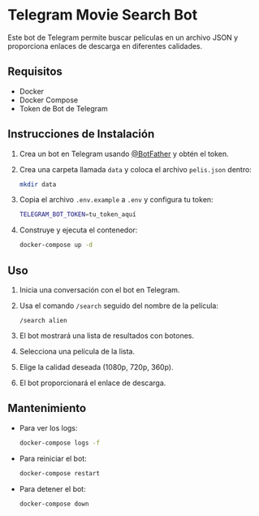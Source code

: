 # Telegram Movie Search Bot

Este bot de Telegram permite buscar películas en un archivo JSON y proporciona enlaces de descarga en diferentes calidades.

## Requisitos

- Docker
- Docker Compose
- Token de Bot de Telegram

## Instrucciones de Instalación

1. Crea un bot en Telegram usando [@BotFather](https://t.me/botfather) y obtén el token.

2. Crea una carpeta llamada `data` y coloca el archivo `pelis.json` dentro:
   ```bash
   mkdir data
   ```

3. Copia el archivo `.env.example` a `.env` y configura tu token:
   ```bash
   TELEGRAM_BOT_TOKEN=tu_token_aquí
   ```

4. Construye y ejecuta el contenedor:
   ```bash
   docker-compose up -d
   ```

## Uso

1. Inicia una conversación con el bot en Telegram.

2. Usa el comando `/search` seguido del nombre de la película:
   ```
   /search alien
   ```

3. El bot mostrará una lista de resultados con botones.

4. Selecciona una película de la lista.

5. Elige la calidad deseada (1080p, 720p, 360p).

6. El bot proporcionará el enlace de descarga.

## Mantenimiento

- Para ver los logs:
  ```bash
  docker-compose logs -f
  ```

- Para reiniciar el bot:
  ```bash
  docker-compose restart
  ```

- Para detener el bot:
  ```bash
  docker-compose down
  ```